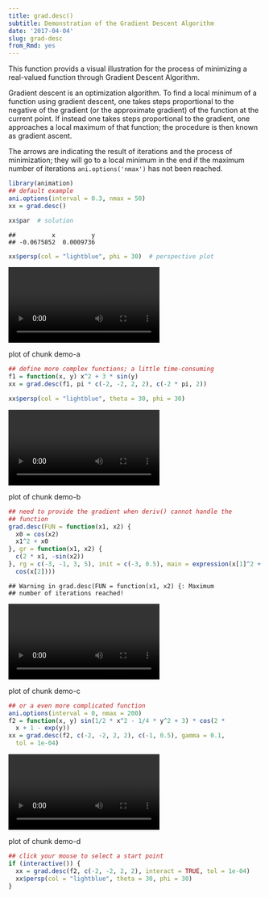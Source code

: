 ```yaml
---
title: grad.desc()
subtitle: Demonstration of the Gradient Descent Algorithm
date: '2017-04-04'
slug: grad-desc
from_Rmd: yes
---
```


This function provids a visual illustration for the process of minimizing a
real-valued function through Gradient Descent Algorithm.

Gradient descent is an optimization algorithm. To find a local minimum of a
function using gradient descent, one takes steps proportional to the negative
of the gradient (or the approximate gradient) of the function at the current
point. If instead one takes steps proportional to the gradient, one
approaches a local maximum of that function; the procedure is then known as
gradient ascent.

The arrows are indicating the result of iterations and the process of
minimization; they will go to a local minimum in the end if the maximum
number of iterations `ani.options('nmax')` has not been reached.
 

```r
library(animation)
## default example
ani.options(interval = 0.3, nmax = 50)
xx = grad.desc()
```

```r
xx$par  # solution
```

```
##          x          y 
## -0.0675852  0.0009736
```

```r
xx$persp(col = "lightblue", phi = 30)  # perspective plot
```

<video controls loop autoplay><source src="https://assets.yihui.org/figures/animation/example/grad-desc/demo-a.mp4" /><p>plot of chunk demo-a</p></video>

```r
## define more complex functions; a little time-consuming
f1 = function(x, y) x^2 + 3 * sin(y)
xx = grad.desc(f1, pi * c(-2, -2, 2, 2), c(-2 * pi, 2))
```

```r
xx$persp(col = "lightblue", theta = 30, phi = 30)
```

<video controls loop autoplay><source src="https://assets.yihui.org/figures/animation/example/grad-desc/demo-b.mp4" /><p>plot of chunk demo-b</p></video>


```r
## need to provide the gradient when deriv() cannot handle the
## function
grad.desc(FUN = function(x1, x2) {
  x0 = cos(x2)
  x1^2 + x0
}, gr = function(x1, x2) {
  c(2 * x1, -sin(x2))
}, rg = c(-3, -1, 3, 5), init = c(-3, 0.5), main = expression(x[1]^2 + 
  cos(x[2])))
```

```
## Warning in grad.desc(FUN = function(x1, x2) {: Maximum
## number of iterations reached!
```

<video controls loop autoplay><source src="https://assets.yihui.org/figures/animation/example/grad-desc/demo-c.mp4" /><p>plot of chunk demo-c</p></video>


```r
## or a even more complicated function
ani.options(interval = 0, nmax = 200)
f2 = function(x, y) sin(1/2 * x^2 - 1/4 * y^2 + 3) * cos(2 * 
  x + 1 - exp(y))
xx = grad.desc(f2, c(-2, -2, 2, 2), c(-1, 0.5), gamma = 0.1, 
  tol = 1e-04)
```

<video controls loop autoplay><source src="https://assets.yihui.org/figures/animation/example/grad-desc/demo-d.mp4" /><p>plot of chunk demo-d</p></video>


```r
## click your mouse to select a start point
if (interactive()) {
  xx = grad.desc(f2, c(-2, -2, 2, 2), interact = TRUE, tol = 1e-04)
  xx$persp(col = "lightblue", theta = 30, phi = 30)
}
```
